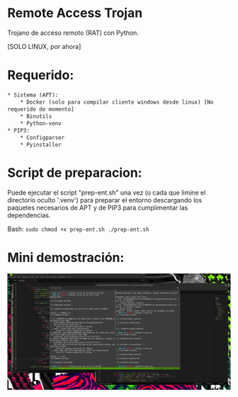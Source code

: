 # Remote Access Trojan
Trojano de acceso remoto (RAT) con Python.

[SOLO LINUX, por ahora]

# Requerido:
	* Sistema (APT):
		* Docker (solo para compilar cliente windows desde linux) [No requerido de momento]
		* Binutils
		* Python-venv
	* PIP3:
		* Configparser
		* Pyinstaller

# Script de preparacion:
Puede ejecutar el script "prep-ent.sh" una vez (o cada que limine el directorio oculto '.venv') para preparar el entorno descargando los paquetes necesarios de APT y de PIP3 para cumplimentar las dependencias.

Bash:
	```
	sudo chmod +x prep-ent.sh
	./prep-ent.sh
	```

# Mini demostración:
![Demo](https://github.com/bbkmg256/topo-gigio/raw/main/assets/demo.gif)
